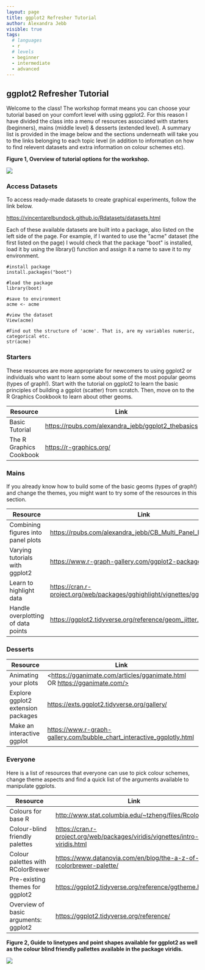 ```yaml
---
layout: page
title: ggplot2 Refresher Tutorial
author: Alexandra Jebb
visible: true
tags: 
  # languages
  - r
  # levels
  - beginner
  - intermediate
  - advanced
---
```


## ggplot2 Refresher Tutorial

Welcome to the class! The workshop format means you can choose your tutorial based on your comfort level with using ggplot2. For this reason I have divided the class into a menu of resources associated with starters (beginners), mains (middle level) & desserts (extended level). A summary list is provided in the image below and the sections underneath will take you to the links belonging to each topic level (in addition to information on how to find relevent datasets and extra information on colour schemes etc).

**Figure 1, Overview of tutorial options for the workshop.**

<img src="../images/Class Menu.png">

### Access Datasets

To access ready-made datasets to create graphical experiments, follow the link below. 

<https://vincentarelbundock.github.io/Rdatasets/datasets.html>

Each of these available datasets are built into a package, also listed on the left side of the page. For example, if I wanted to use the "acme" dataset (the first listed on the page) I would check that the package "boot" is installed, load it by using the library() function and assign it a name to save it to my environment.

```
#install package
install.packages("boot")

#load the package
library(boot)

#save to environment
acme <- acme

#view the dataset
View(acme)

#Find out the structure of 'acme'. That is, are my variables numeric, categorical etc.
str(acme)
```

### Starters

These resources are more appropriate for newcomers to using ggplot2 or individuals who want to learn some about some of the most popular geoms (types of graph!). Start with the tutorial on ggplot2 to learn the basic principles of building a ggplot (scatter) from scratch. Then, move on to the R Graphics Cookbook to learn about other geoms. 

Resource | Link
--- | ---
Basic Tutorial | <https://rpubs.com/alexandra_jebb/ggplot2_thebasics>
The R Graphics Cookbook | <https://r-graphics.org/>

### Mains

If you already know how to build some of the basic geoms (types of graph!) and change the themes, you might want to try some of the resources in this section.

Resource                                 | Link
-----------------------------------------|----------------------------------------------------------------------------------
Combining figures into panel plots       | <https://rpubs.com/alexandra_jebb/CB_Multi_Panel_Plots>
Varying tutorials with ggplot2           | <https://www.r-graph-gallery.com/ggplot2-package.html>
Learn to highlight data                  | <https://cran.r-project.org/web/packages/gghighlight/vignettes/gghighlight.html>
Handle overplotting of data points       | <https://ggplot2.tidyverse.org/reference/geom_jitter.html>


### Desserts

Resource                                 | Link
-----------------------------------------|--------------------------------------------------------------------------
Animating your plots                     | <https://gganimate.com/articles/gganimate.html OR https://gganimate.com/>
Explore ggplot2 extension packages       | <https://exts.ggplot2.tidyverse.org/gallery/>
Make an interactive ggplot               | <https://www.r-graph-gallery.com/bubble_chart_interactive_ggplotly.html>


### Everyone

Here is a list of resources that everyone can use to pick colour schemes, change theme aspects and find a quick list of the arguments available to manipulate ggplots. 

Resource                              | Link                                                                              
--------------------------------------|-----------------------------------------------------------------------------------
Colours for base R                    | <http://www.stat.columbia.edu/~tzheng/files/Rcolor.pdf>
Colour-blind friendly palettes        | <https://cran.r-project.org/web/packages/viridis/vignettes/intro-to-viridis.html>
Colour palettes with RColorBrewer     | <https://www.datanovia.com/en/blog/the-a-z-of-rcolorbrewer-palette/>
Pre-existing themes for ggplot2       | <https://ggplot2.tidyverse.org/reference/ggtheme.html>
Overview of basic arguments: ggplot2  | <https://ggplot2.tidyverse.org/reference/>


**Figure 2, Guide to linetypes and point shapes available for ggplot2 as well as the colour blind friendly pallettes available in the package viridis.**

<img src="../images/aesthetics guide.png">
